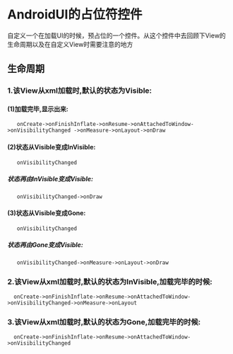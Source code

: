 # AndroidUI的占位符控件
自定义一个在加载UI的时候，预占位的一个控件。从这个控件中去回顾下View的生命周期以及在自定义View时需要注意的地方

## 生命周期
### 1.该View从xml加载时,默认的状态为Visible:
#### (1)加载完毕,显示出来:
       onCreate->onFinishInflate->onResume->onAttachedToWindow->onVisibilityChanged ->onMeasure->onLayout->onDraw
#### (2)状态从Visible变成InVisible:
       onVisibilityChanged    
##### 状态再由InVisible变成Visible:
       onVisibilityChanged->onDraw     
#### (3)状态从Visible变成Gone:
       onVisibilityChanged
##### 状态再由Gone变成Visible:
       onVisibilityChanged->onMeasure->onLayout->onDraw
### 2.该View从xml加载时,默认的状态为InVisible,加载完毕的时候:
      onCreate->onFinishInflate->onResume->onAttachedToWindow->onVisibilityChanged->onMeasure->onLayout
### 3.该View从xml加载时,默认的状态为Gone,加载完毕的时候:
      onCreate->onFinishInflate->onResume->onAttachedToWindow->onVisibilityChanged
